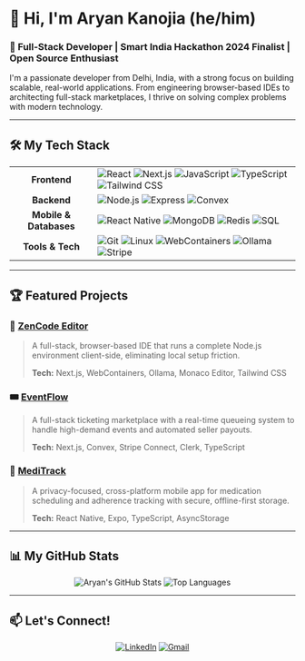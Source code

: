 # 👋 Hi, I'm Aryan Kanojia (he/him)

### 🚀 Full-Stack Developer | Smart India Hackathon 2024 Finalist | Open Source Enthusiast

I'm a passionate developer from Delhi, India, with a strong focus on building scalable, real-world applications. From engineering browser-based IDEs to architecting full-stack marketplaces, I thrive on solving complex problems with modern technology.

---

## 🛠️ My Tech Stack

<table>
  <tr>
    <td align="center"><strong>Frontend</strong></td>
    <td>
      <img src="https://img.shields.io/badge/React-61DAFB?style=for-the-badge&logo=react&logoColor=black" alt="React" />
      <img src="https://img.shields.io/badge/Next.js-000000?style=for-the-badge&logo=nextdotjs&logoColor=white" alt="Next.js" />
      <img src="https://img.shields.io/badge/JavaScript-F7DF1E?style=for-the-badge&logo=javascript&logoColor=black" alt="JavaScript" />
      <img src="https://img.shields.io/badge/TypeScript-3178C6?style=for-the-badge&logo=typescript&logoColor=white" alt="TypeScript" />
      <img src="https://img.shields.io/badge/Tailwind_CSS-38B2AC?style=for-the-badge&logo=tailwind-css&logoColor=white" alt="Tailwind CSS" />
    </td>
  </tr>
  <tr>
    <td align="center"><strong>Backend</strong></td>
    <td>
      <img src="https://img.shields.io/badge/Node.js-339933?style=for-the-badge&logo=nodedotjs&logoColor=white" alt="Node.js" />
      <img src="https://img.shields.io/badge/Express-000000?style=for-the-badge&logo=express&logoColor=white" alt="Express" />
      <img src="https://img.shields.io/badge/Convex-2E8555?style=for-the-badge&logo=convex&logoColor=white" alt="Convex" />
    </td>
  </tr>
  <tr>
    <td align="center"><strong>Mobile & Databases</strong></td>
    <td>
      <img src="https://img.shields.io/badge/React_Native-61DAFB?style=for-the-badge&logo=react&logoColor=black" alt="React Native" />
      <img src="https://img.shields.io/badge/MongoDB-47A248?style=for-the-badge&logo=mongodb&logoColor=white" alt="MongoDB" />
      <img src="https://img.shields.io/badge/Redis-DC382D?style=for-the-badge&logo=redis&logoColor=white" alt="Redis" />
       <img src="https://img.shields.io/badge/SQL-4479A1?style=for-the-badge&logo=postgresql&logoColor=white" alt="SQL" />
    </td>
  </tr>
    <tr>
    <td align="center"><strong>Tools & Tech</strong></td>
    <td>
      <img src="https://img.shields.io/badge/Git-F05032?style=for-the-badge&logo=git&logoColor=white" alt="Git" />
      <img src="https://img.shields.io/badge/Linux-FCC624?style=for-the-badge&logo=linux&logoColor=black" alt="Linux" />
      <img src="https://img.shields.io/badge/WebContainers-4A4A4A?style=for-the-badge" alt="WebContainers" />
      <img src="https://img.shields.io/badge/Ollama-000000?style=for-the-badge" alt="Ollama" />
      <img src="https://img.shields.io/badge/Stripe-626CD9?style=for-the-badge&logo=stripe&logoColor=white" alt="Stripe" />
    </td>
  </tr>
</table>

---

## 🏆 Featured Projects

### 🚀 [ZenCode Editor](https://github.com/aryank354/your-repo-link)
> A full-stack, browser-based IDE that runs a complete Node.js environment client-side, eliminating local setup friction.
> 
> **Tech:** Next.js, WebContainers, Ollama, Monaco Editor, Tailwind CSS

### 🎟️ [EventFlow](https://github.com/aryank354/your-repo-link)
> A full-stack ticketing marketplace with a real-time queueing system to handle high-demand events and automated seller payouts.
> 
> **Tech:** Next.js, Convex, Stripe Connect, Clerk, TypeScript

### 💊 [MediTrack](https://github.com/aryank354/your-repo-link)
> A privacy-focused, cross-platform mobile app for medication scheduling and adherence tracking with secure, offline-first storage.
> 
> **Tech:** React Native, Expo, TypeScript, AsyncStorage


---

## 📊 My GitHub Stats

<p align="center">
  <img src="https://github-readme-stats.vercel.app/api?username=Aryankanojia9654&show_icons=true&theme=transparent&hide_border=true" alt="Aryan's GitHub Stats" />
  <img src="https://github-readme-stats.vercel.app/api/top-langs/?username=Aryankanojia9654&layout=compact&theme=transparent&hide_border=true" alt="Top Languages" />
</p>

---

## 📫 Let's Connect!

<p align="center">
  <a href="https://www.linkedin.com/in/aryan-kanojia-96727125a/"><img src="https://img.shields.io/badge/LinkedIn-0077B5?style=for-the-badge&logo=linkedin&logoColor=white" alt="LinkedIn"/></a>
  <a href="mailto:aryankanojia354@gmail.com"><img src="https://img.shields.io/badge/Gmail-D14836?style=for-the-badge&logo=gmail&logoColor=white" alt="Gmail"/></a>
</p>
